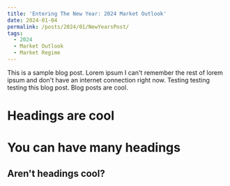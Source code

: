 ```yaml
---
title: 'Entering The New Year: 2024 Market Outlook'
date: 2024-01-04
permalink: /posts/2024/01/NewYearsPost/
tags:
  - 2024
  - Market Outlook
  - Market Regime
---
```


This is a sample blog post. Lorem ipsum I can't remember the rest of lorem ipsum and don't have an internet connection right now. Testing testing testing this blog post. Blog posts are cool.

Headings are cool
======

You can have many headings
======

Aren't headings cool?
------
